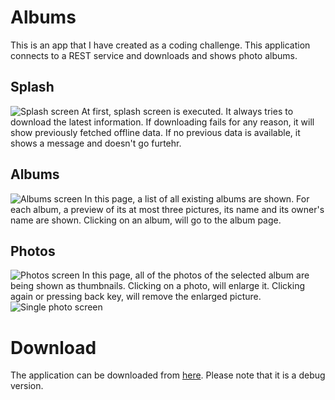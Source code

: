 # Albums

This is an app that I have created as a coding challenge. This application connects to a REST service and downloads and shows photo albums.


## Splash
![Splash screen](result/splash.jpg "Splash screen")
At first, splash screen is executed. It always tries to download the latest information. If downloading fails for any reason, it will show previously fetched offline data. If no previous data is available, it shows a message and doesn't go furtehr.


## Albums
![Albums screen](result/albums.jpg "Albums screen")
In this page, a list of all existing albums are shown. For each album, a preview of its at most three pictures, its name and its owner's name are shown. Clicking on an album, will go to the album page.


## Photos
![Photos screen](blob/master/result/photos.jpg "Photos screen")
In this page, all of the photos of the selected album are being shown as thumbnails. Clicking on a photo, will enlarge it. Clicking again or pressing back key, will remove the enlarged picture.
![Single photo screen](result/photo.jpg "Single photo screen")


# Download
The application can be downloaded from [here](result/Albums_v1.0_debug.apk). Please note that it is a debug version.

